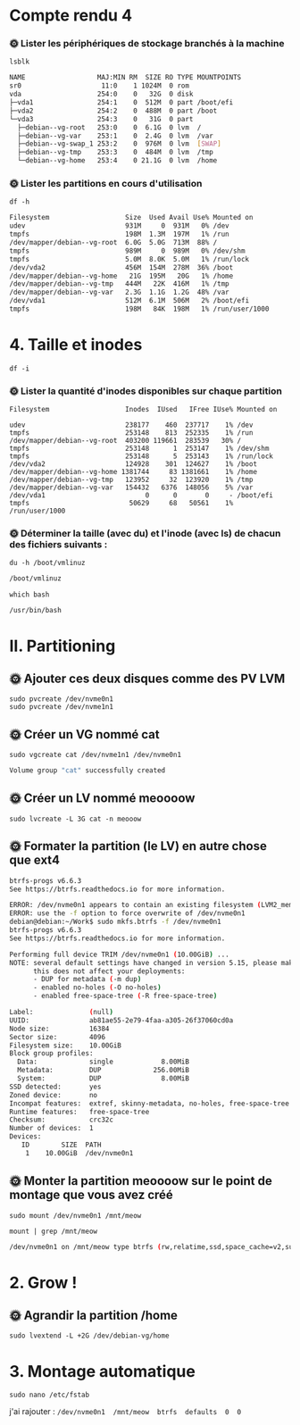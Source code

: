 # Compte rendu 4


### 🌞 Lister les périphériques de stockage branchés à la machine
    
```lsblk```
```bash
NAME                  MAJ:MIN RM  SIZE RO TYPE MOUNTPOINTS  
sr0                    11:0    1 1024M  0 rom    
vda                   254:0    0   32G  0 disk   
├─vda1                254:1    0  512M  0 part /boot/efi  
├─vda2                254:2    0  488M  0 part /boot  
└─vda3                254:3    0   31G  0 part   
  ├─debian--vg-root   253:0    0  6.1G  0 lvm  /  
  ├─debian--vg-var    253:1    0  2.4G  0 lvm  /var  
  ├─debian--vg-swap_1 253:2    0  976M  0 lvm  [SWAP]  
  ├─debian--vg-tmp    253:3    0  484M  0 lvm  /tmp  
  └─debian--vg-home   253:4    0 21.1G  0 lvm  /home
```
### 🌞 Lister les partitions en cours d'utilisation 


```df -h``` 
```bash
Filesystem                   Size  Used Avail Use% Mounted on
udev                         931M     0  931M   0% /dev
tmpfs                        198M  1.3M  197M   1% /run
/dev/mapper/debian--vg-root  6.0G  5.0G  713M  88% /
tmpfs                        989M     0  989M   0% /dev/shm
tmpfs                        5.0M  8.0K  5.0M   1% /run/lock
/dev/vda2                    456M  154M  278M  36% /boot
/dev/mapper/debian--vg-home   21G  195M   20G   1% /home
/dev/mapper/debian--vg-tmp   444M   22K  416M   1% /tmp
/dev/mapper/debian--vg-var   2.3G  1.1G  1.2G  48% /var
/dev/vda1                    512M  6.1M  506M   2% /boot/efi
tmpfs                        198M   84K  198M   1% /run/user/1000
```

# 4. Taille et inodes

```df -i```
### 🌞 Lister la quantité d'inodes disponibles sur chaque partition
```
Filesystem                   Inodes  IUsed   IFree IUse% Mounted on

udev                         238177    460  237717    1% /dev       
tmpfs                        253148    813  252335    1% /run       
/dev/mapper/debian--vg-root  403200 119661  283539   30% /  
tmpfs                        253148      1  253147    1% /dev/shm   
tmpfs                        253148      5  253143    1% /run/lock  
/dev/vda2                    124928    301  124627    1% /boot  
/dev/mapper/debian--vg-home 1381744     83 1381661    1% /home  
/dev/mapper/debian--vg-tmp   123952     32  123920    1% /tmp   
/dev/mapper/debian--vg-var   154432   6376  148056    5% /var   
/dev/vda1                         0      0       0     - /boot/efi  
tmpfs                         50629     68   50561    1% /run/user/1000 
```

### 🌞 Déterminer la taille (avec du) et l'inode (avec ls) de chacun des fichiers suivants :

```du -h /boot/vmlinuz```

```bash
/boot/vmlinuz
```
```which bash```

    /usr/bin/bash


# II. Partitioning


## 🌞 Ajouter ces deux disques comme des PV LVM
```
sudo pvcreate /dev/nvme0n1
sudo pvcreate /dev/nvme1n1
```

## 🌞 Créer un VG nommé cat
```
sudo vgcreate cat /dev/nvme1n1 /dev/nvme0n1
```
```bash
Volume group "cat" successfully created
```
## 🌞 Créer un LV nommé meoooow

```sudo lvcreate -L 3G cat -n meooow``` 


## 🌞 Formater la partition (le LV) en autre chose que ext4
```bash
btrfs-progs v6.6.3
See https://btrfs.readthedocs.io for more information.

ERROR: /dev/nvme0n1 appears to contain an existing filesystem (LVM2_member)
ERROR: use the -f option to force overwrite of /dev/nvme0n1
debian@debian:~/Work$ sudo mkfs.btrfs -f /dev/nvme0n1
btrfs-progs v6.6.3
See https://btrfs.readthedocs.io for more information.

Performing full device TRIM /dev/nvme0n1 (10.00GiB) ...
NOTE: several default settings have changed in version 5.15, please make sure
      this does not affect your deployments:
      - DUP for metadata (-m dup)
      - enabled no-holes (-O no-holes)
      - enabled free-space-tree (-R free-space-tree)

Label:              (null)
UUID:               ab81ae55-2e79-4faa-a305-26f37060cd0a
Node size:          16384
Sector size:        4096
Filesystem size:    10.00GiB
Block group profiles:
  Data:             single            8.00MiB
  Metadata:         DUP             256.00MiB
  System:           DUP               8.00MiB
SSD detected:       yes
Zoned device:       no
Incompat features:  extref, skinny-metadata, no-holes, free-space-tree
Runtime features:   free-space-tree
Checksum:           crc32c
Number of devices:  1
Devices:
   ID        SIZE  PATH        
    1    10.00GiB  /dev/nvme0n1
```

## 🌞 Monter la partition meoooow sur le point de montage que vous avez créé
```sudo mount /dev/nvme0n1 /mnt/meow```

```mount | grep /mnt/meow```
```bash
/dev/nvme0n1 on /mnt/meow type btrfs (rw,relatime,ssd,space_cache=v2,subvo lid=5,subvol=/)
```

# 2. Grow !

## 🌞 Agrandir la partition /home


```sudo lvextend -L +2G /dev/debian-vg/home```






# 3. Montage automatique

```sudo nano /etc/fstab```

j'ai rajouter : ```/dev/nvme0n1  /mnt/meow  btrfs  defaults  0  0```